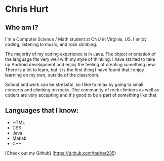 # Chris Hurt

## Who am I?
I'm a Computer Science / Math student at CNU in Virginia, US. I enjoy coding, listening to music, and rock climbing.

The majority of my coding experience is in Java. The object orientation of the language fits very well with my style of thinking. I have started to take up Android development and enjoy the feeling of creating something new. There is a lot to learn, but it is the first thing I have found that I enjoy learning on my own, outside of the classroom.

School and work can be stressful, so I like to relax by going to small concerts and climbing on rocks. The community of rock climbers as well as coders are very accepting and it's good to be a part of something like that.

## Languages that I know:

- HTML
- CSS
- Java
- Matlab
- C++

[Check out my Github]
(https://github.com/topher235)